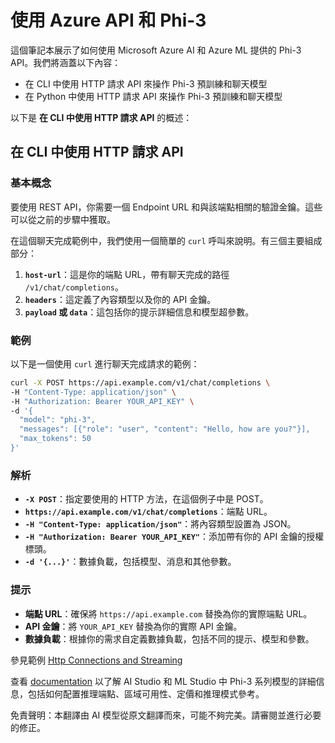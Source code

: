 # 使用 Azure API 和 Phi-3

這個筆記本展示了如何使用 Microsoft Azure AI 和 Azure ML 提供的 Phi-3 API。我們將涵蓋以下內容：
* 在 CLI 中使用 HTTP 請求 API 來操作 Phi-3 預訓練和聊天模型
* 在 Python 中使用 HTTP 請求 API 來操作 Phi-3 預訓練和聊天模型

以下是 **在 CLI 中使用 HTTP 請求 API** 的概述：

## 在 CLI 中使用 HTTP 請求 API

### 基本概念

要使用 REST API，你需要一個 Endpoint URL 和與該端點相關的驗證金鑰。這些可以從之前的步驟中獲取。

在這個聊天完成範例中，我們使用一個簡單的 `curl` 呼叫來說明。有三個主要組成部分：

1. **`host-url`**：這是你的端點 URL，帶有聊天完成的路徑 `/v1/chat/completions`。
2. **`headers`**：這定義了內容類型以及你的 API 金鑰。
3. **`payload` 或 `data`**：這包括你的提示詳細信息和模型超參數。

### 範例

以下是一個使用 `curl` 進行聊天完成請求的範例：

```bash
curl -X POST https://api.example.com/v1/chat/completions \
-H "Content-Type: application/json" \
-H "Authorization: Bearer YOUR_API_KEY" \
-d '{
  "model": "phi-3",
  "messages": [{"role": "user", "content": "Hello, how are you?"}],
  "max_tokens": 50
}'
```

### 解析

- **`-X POST`**：指定要使用的 HTTP 方法，在這個例子中是 POST。
- **`https://api.example.com/v1/chat/completions`**：端點 URL。
- **`-H "Content-Type: application/json"`**：將內容類型設置為 JSON。
- **`-H "Authorization: Bearer YOUR_API_KEY"`**：添加帶有你的 API 金鑰的授權標頭。
- **`-d '{...}'`**：數據負載，包括模型、消息和其他參數。

### 提示

- **端點 URL**：確保將 `https://api.example.com` 替換為你的實際端點 URL。
- **API 金鑰**：將 `YOUR_API_KEY` 替換為你的實際 API 金鑰。
- **數據負載**：根據你的需求自定義數據負載，包括不同的提示、模型和參數。

參見範例 [Http Connections and Streaming](https://github.com/Azure/azureml-examples/blob/main/sdk/python/foundation-models/phi-3/webrequests.ipynb)

查看 [documentation](https://learn.microsoft.com/azure/ai-studio/how-to/deploy-models-phi-3?WT.mc_id=aiml-137032-kinfeylo&tabs=phi-3-mini&pivots=programming-language-rest) 以了解 AI Studio 和 ML Studio 中 Phi-3 系列模型的詳細信息，包括如何配置推理端點、區域可用性、定價和推理模式參考。

免責聲明：本翻譯由 AI 模型從原文翻譯而來，可能不夠完美。請審閱並進行必要的修正。